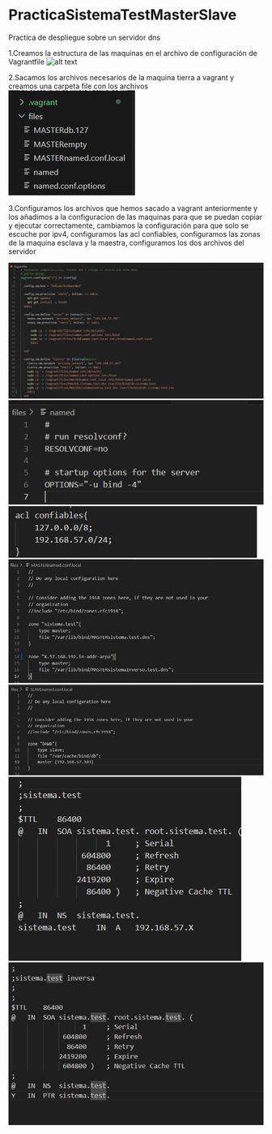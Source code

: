 # PracticaSistemaTestMasterSlave
Practica de despliegue sobre un servidor dns

1.Creamos la estructura de las maquinas en el archivo de configuración de Vagrantfile
![alt text](/images/image.png)


2.Sacamos los archivos necesarios de la maquina tierra a vagrant y creamos una carpeta file con los archivos
![alt text](/images/image1.png)


3.Configuramos los archivos que hemos sacado a vagrant anteriormente y los añadimos a la configuracion de las maquinas para  que se puedan copiar y ejecutar correctamente, cambiamos la configuración para que solo se escuche por ipv4, configuramos las acl confiables, configuramos las zonas de la maquina esclava y la maestra, configuramos los dos archivos del servidor

![alt text](/images/image3.png)
![alt text](/images/image4.png)
![alt text](/images/images5.png)
![alt text](/images/image6.png)
![alt text](/images/image7.png)
![alt text](/images/image8.png)
![alt text](/images/image9.png)
